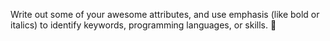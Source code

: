 Write out some of your awesome attributes, and use emphasis (like bold or italics) to identify keywords, programming languages, or skills. 
🌟

